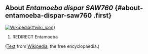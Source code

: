 About *Entamoeba dispar SAW760* {#about-entamoeba-dispar-saw760 .first}
-------------------------------

[![Wikipedia](/img/wikipedia_logo_v2_en.png){#wiki_icon}](http://en.wikipedia.org/wiki/Entamoeba_dispar)

1.  REDIRECT Entamoeba

([Text](http://en.wikipedia.org/wiki/Entamoeba_dispar) from
[Wikipedia](http://en.wikipedia.org/), the free encyclopaedia.)
